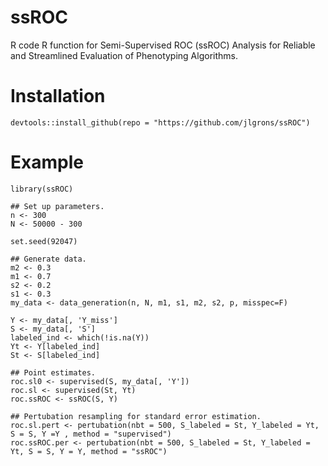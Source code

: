 # ssROC
R code R function for Semi-Supervised ROC (ssROC) Analysis for Reliable and Streamlined Evaluation of Phenotyping Algorithms.

# Installation
```{R, eval = FALSE}
devtools::install_github(repo = "https://github.com/jlgrons/ssROC")
```

# Example
```{R, eval = FALSE}
library(ssROC)

## Set up parameters.
n <- 300
N <- 50000 - 300

set.seed(92047)

## Generate data.
m2 <- 0.3
m1 <- 0.7 
s2 <- 0.2
s1 <- 0.3
my_data <- data_generation(n, N, m1, s1, m2, s2, p, misspec=F)

Y <- my_data[, 'Y_miss']
S <- my_data[, 'S']
labeled_ind <- which(!is.na(Y))
Yt <- Y[labeled_ind]
St <- S[labeled_ind]

## Point estimates.
roc.sl0 <- supervised(S, my_data[, 'Y'])
roc.sl <- supervised(St, Yt)
roc.ssROC <- ssROC(S, Y)

## Pertubation resampling for standard error estimation.
roc.sl.pert <- pertubation(nbt = 500, S_labeled = St, Y_labeled = Yt, S = S, Y =Y , method = "supervised")
roc.ssROC.per <- pertubation(nbt = 500, S_labeled = St, Y_labeled = Yt, S = S, Y = Y, method = "ssROC")
```
